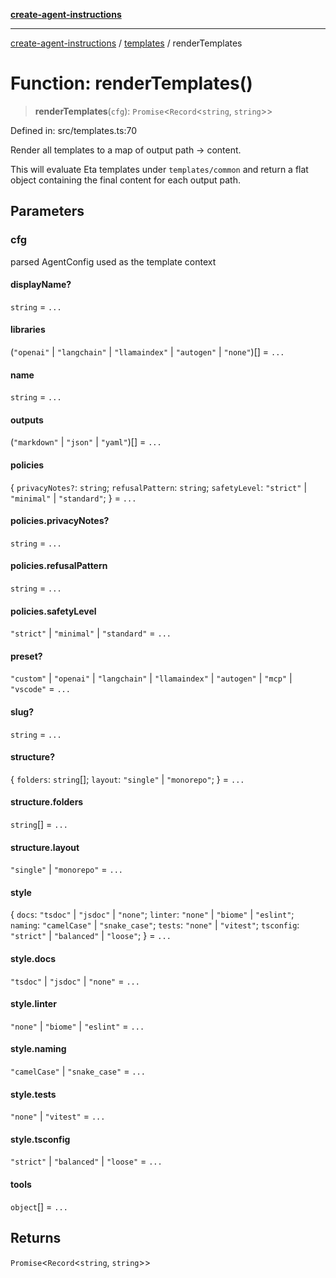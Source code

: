 [**create-agent-instructions**](/docs/api)

***

[create-agent-instructions](/docs/api/modules) / [templates](/docs/api) / renderTemplates

# Function: renderTemplates()

> **renderTemplates**(`cfg`): `Promise`\<`Record`\<`string`, `string`\>\>

Defined in: src/templates.ts:70

Render all templates to a map of output path -> content.

This will evaluate Eta templates under `templates/common` and return a
flat object containing the final content for each output path.

## Parameters

### cfg

parsed AgentConfig used as the template context

#### displayName?

`string` = `...`

#### libraries

(`"openai"` \| `"langchain"` \| `"llamaindex"` \| `"autogen"` \| `"none"`)[] = `...`

#### name

`string` = `...`

#### outputs

(`"markdown"` \| `"json"` \| `"yaml"`)[] = `...`

#### policies

\{ `privacyNotes?`: `string`; `refusalPattern`: `string`; `safetyLevel`: `"strict"` \| `"minimal"` \| `"standard"`; \} = `...`

#### policies.privacyNotes?

`string` = `...`

#### policies.refusalPattern

`string` = `...`

#### policies.safetyLevel

`"strict"` \| `"minimal"` \| `"standard"` = `...`

#### preset?

`"custom"` \| `"openai"` \| `"langchain"` \| `"llamaindex"` \| `"autogen"` \| `"mcp"` \| `"vscode"` = `...`

#### slug?

`string` = `...`

#### structure?

\{ `folders`: `string`[]; `layout`: `"single"` \| `"monorepo"`; \} = `...`

#### structure.folders

`string`[] = `...`

#### structure.layout

`"single"` \| `"monorepo"` = `...`

#### style

\{ `docs`: `"tsdoc"` \| `"jsdoc"` \| `"none"`; `linter`: `"none"` \| `"biome"` \| `"eslint"`; `naming`: `"camelCase"` \| `"snake_case"`; `tests`: `"none"` \| `"vitest"`; `tsconfig`: `"strict"` \| `"balanced"` \| `"loose"`; \} = `...`

#### style.docs

`"tsdoc"` \| `"jsdoc"` \| `"none"` = `...`

#### style.linter

`"none"` \| `"biome"` \| `"eslint"` = `...`

#### style.naming

`"camelCase"` \| `"snake_case"` = `...`

#### style.tests

`"none"` \| `"vitest"` = `...`

#### style.tsconfig

`"strict"` \| `"balanced"` \| `"loose"` = `...`

#### tools

`object`[] = `...`

## Returns

`Promise`\<`Record`\<`string`, `string`\>\>
